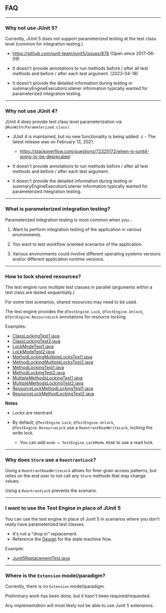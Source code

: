 ## FAQ

---

### Why not use JUnit 5?

Currently, JUnit 5 does not support parameterized testing at the test class level (common for integration testing.)

- https://github.com/junit-team/junit5/issues/878 (Open since 2017-06-09)


- It doesn't provide annotations to run methods before / after all test methods and before / after each test argument. (2023-04-18)


- It doesn't provide the detailed information during testing or summaryEngineExecutionListener information typically wanted for parameterized integration testing.

---

### Why not use JUnit 4?

JUnit 4 does provide test class level parameterization via `@RunWith(Parameterized.class)`.

- JUnit 4 is maintained, but no new functionality is being added.
c  - The latest release was on February 13, 2021.
  - https://stackoverflow.com/questions/72325172/when-is-junit4-going-to-be-deprecated


- It doesn't provide annotations to run methods before / after all test methods and before / after each test argument.


- It doesn't provide the detailed information during testing or summaryEngineExecutionListener information typically wanted for parameterized integration testing.

---

### What is parameterized integration testing?

Parameterized integration testing is most common when you...

 1. Want to perform integration testing of the application in various environments.


 2. You want to test workflow oriented scenarios of the application.


 3. Various environments could involve different operating systems versions and/or different application runtime versions.

---

### How to lock shared resources?

The test engine runs multiple test classes in parallel (arguments within a test class are tested sequentially.)

For some test scenarios, shared resources may need to be used.

The test engine provides the `@TestEngine.Lock`, `@TestEngine.Unlock`, `@TestEngine.ResourceLock` annotations for resource locking.

Examples:

- [ClassLockingTest1.java](/examples/src/test/java/example/locking/ClassLockingTest1.java)
- [ClassLockingTest2.java](/examples/src/test/java/example/locking/ClassLockingTest2.java)
- [LockModeTest1.java](/examples/src/test/java/example/locking/LockModeTest1.java)
- [LockModeTest2.java](/examples/src/test/java/example/locking/LockModeTest2.java)
- [MethodLockingMultipleLocksTest1.java](/examples/src/test/java/example/locking/MethodLockingMultipleLocksTest1.java)
- [MethodLockingMultipleLocksTest2.java](/examples/src/test/java/example/locking/MethodLockingMultipleLocksTest2.java) 
- [MethodLockingTest1.java](/examples/src/test/java/example/locking/MethodLockingTest1.java)
- [MethodLockingTest2.java](/examples/src/test/java/example/locking/MethodLockingTest2.java)
- [MultipleMethodsLockingTest1.java](/examples/src/test/java/example/locking/MultipleMethodsLockingTest1.java)
- [MultipleMethodsLockingTest2.java](/examples/src/test/java/example/locking/MultipleMethodsLockingTest2.java)
- [ResourceLockMethodLockingTest1.java](/examples/src/test/java/example/locking/ResourceLockMethodLockingTest1.java)
- [ResourceLockMethodLockingTest2.java](/examples/src/test/java/example/locking/ResourceLockMethodLockingTest2.java)

**Notes**

- Locks are reentrant


- By default, `@TestEngine.Lock`, `@TestEngine.Unlock`, `@TestEngine.ResourceLock` use a `ReentrantReadWriteLock`, locking the write lock.
  - You can add `mode = TestEngine.LockMode.READ` to use a read lock.

---

### Why does `Store` use a `ReentrantLock`?

Using a `ReentrantReadWriteLock` allows for finer grain access patterns, but relies on the end user to not call any `Store` methods that may change values.

Using a `ReentrantLock` prevents the scenario.

---

### I want to use the Test Engine in place of JUnit 5

You can use the test engine in place of Junit 5 in scenarios where you don't really have parameterized test classes.

- It's not a "drop in" replacement.
- Reference the [Design](/MANUAL.md#design) for the state machine flow.

Example:

- [Junit5ReplacementTest.java](/examples/src/test/java/example/Junit5ReplacementTest.java)

---

### Where is the `Extension` model/paradigm?

Currently, there is no `Extension` model/paradigm.

Preliminary work has been done, but it hasn't been required/requested.

Any implementation will most likely not be able to use Junit 5 extensions.

